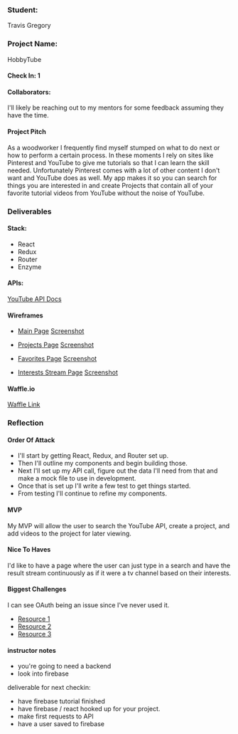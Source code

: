 ### Student:

Travis Gregory

### Project Name:  

HobbyTube

#### Check In: 1  

#### Collaborators:  

I'll likely be reaching out to my mentors for some feedback assuming they have the time.

#### Project Pitch  

As a woodworker I frequently find myself stumped on what to do next or how to perform a certain process. In these moments I rely on sites like Pinterest and YouTube to give me tutorials so that I can learn the skill needed. Unfortunately Pinterest comes with a lot of other content I don't want and YouTube does as well. My app makes it so you can search for things you are interested in and create Projects that contain all of your favorite tutorial videos from YouTube without the noise of YouTube.

### Deliverables  

#### Stack:

- React
- Redux
- Router
- Enzyme

#### APIs:  

[YouTube API Docs](https://developers.google.com/youtube/v3/)

#### Wireframes  

- [Main Page](http://framebox.org/ABwFg-TCYPbL)
  [Screenshot](https://github.com/tlgreg86/front-end-submissions-public/1701/mod-3/self-directed/templates/Travis_Gregory/main-page.png)

- [Projects Page](http://framebox.org/ABwGj-DSCYyz)
  [Screenshot](https://github.com/tlgreg86/front-end-submissions-public/1701/mod-3/self-directed/templates/Travis_Gregory/projects-page.png)

- [Favorites Page](http://framebox.org/ABwHk-RjxwKg)
  [Screenshot](https://github.com/tlgreg86/front-end-submissions-public/1701/mod-3/self-directed/templates/Travis_Gregory/favorites-page.png)

- [Interests Stream Page](http://framebox.org/ABwHo-wEECiB)
  [Screenshot](https://github.com/tlgreg86/front-end-submissions-public/1701/mod-3/self-directed/templates/Travis_Gregory/interests-page.png)



#### Waffle.io
[Waffle Link](https://waffle.io/tlgreg86/HobbyTube)  

### Reflection  

#### Order Of Attack  

- I'll start by getting React, Redux, and Router set up.
- Then I'll outline my components and begin building those.
- Next I'll set up my API call, figure out the data I'll need from that and make a mock file to use in development.
- Once that is set up I'll write a few test to get things started.
- From testing I'll continue to refine my components.

#### MVP

My MVP will allow the user to search the YouTube API, create a project, and add videos to the project for later viewing.

#### Nice To Haves   

I'd like to have a page where the user can just type in a search and have the result stream continuously as if it were a tv channel based on their interests.

#### Biggest Challenges  

I can see OAuth being an issue since I've never used it.

- [Resource 1](https://developers.google.com/identity/protocols/OAuth2?csw=1)
- [Resource 2](https://oauth.net/2/)
- [Resource 3](https://www.digitalocean.com/community/tutorials/an-introduction-to-oauth-2)


#### instructor notes

* you're going to need a backend
* look into firebase

deliverable for next checkin: 

* have firebase tutorial finished
* have firebase / react  hooked up for your project.
* make first requests to API
* have a user saved to firebase
